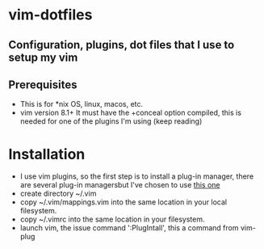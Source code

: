 # vim-dotfiles

## Configuration, plugins, dot files that I use to setup my vim 

## Prerequisites
- This is for *nix OS, linux, macos, etc.
- vim version 8.1+
It must have the +conceal option compiled, this is needed for one of the
plugins I'm using (keep reading) 

# Installation
- I use vim plugins, so the first step is to install a plug-in manager, there are several 
plug-in managersbut I've chosen to use [this one](https://github.com/junegunn/vim-plug)
- create directory ~/.vim
- copy ~/.vim/mappings.vim into the same location in your local filesystem.
- copy ~/.vimrc into the same location in your filesystem.
- launch vim, the issue command ':PlugIntall', this a command from vim-plug
 
